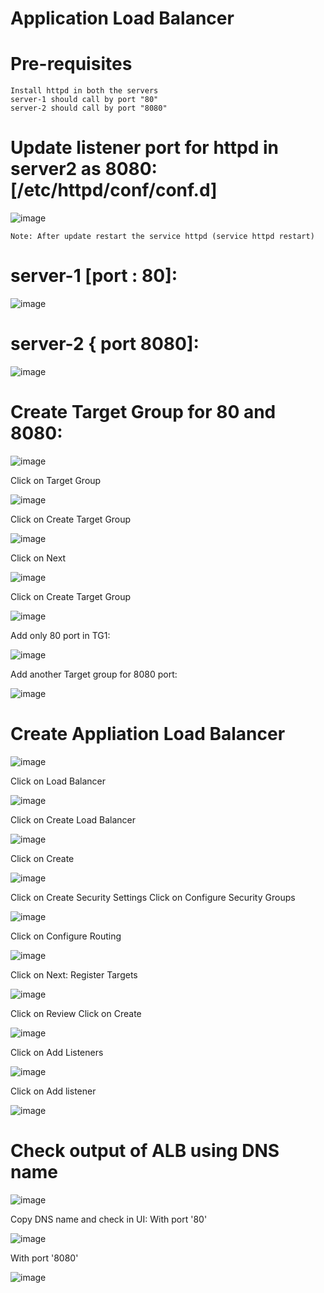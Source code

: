 # Application Load Balancer

# Pre-requisites
    Install httpd in both the servers
    server-1 should call by port "80"
    server-2 should call by port "8080"
    
 # Update listener port for httpd in server2 as 8080:[/etc/httpd/conf/conf.d]
  
  ![image](https://user-images.githubusercontent.com/54719289/108253867-48703d80-7180-11eb-8ae5-caaa1c968804.png)

    Note: After update restart the service httpd (service httpd restart)
  
   
# server-1 [port : 80]:

  ![image](https://user-images.githubusercontent.com/54719289/108255195-f203fe80-7181-11eb-902c-985c0c4fca0c.png)

# server-2 { port 8080]:

  ![image](https://user-images.githubusercontent.com/54719289/108255151-e284b580-7181-11eb-9306-18f9ec393529.png)

# Create Target Group for 80 and 8080:

  ![image](https://user-images.githubusercontent.com/58024415/107869102-8afbf680-6eb0-11eb-9c59-c849d4e40c45.png)
  
  Click on Target Group
  
  ![image](https://user-images.githubusercontent.com/58024415/107869114-a961f200-6eb0-11eb-95d1-bd88b62f87ac.png)

  Click on Create Target Group
  
  ![image](https://user-images.githubusercontent.com/58024415/107869198-563c6f00-6eb1-11eb-8420-422ef9b18c98.png)

  Click on Next
  
  ![image](https://user-images.githubusercontent.com/54719289/108256259-507dac80-7183-11eb-9266-4c0cc518e18b.png)

  
  Click on Create Target Group
  
  ![image](https://user-images.githubusercontent.com/54719289/108256374-77d47980-7183-11eb-9b84-667f85ea7af9.png)
  
  Add only 80 port in TG1:
  
  ![image](https://user-images.githubusercontent.com/54719289/108256794-eaddf000-7183-11eb-9af0-fe94f3c7bd94.png)

  Add another Target group for 8080 port:
  
  ![image](https://user-images.githubusercontent.com/54719289/108257081-50ca7780-7184-11eb-822a-20e44f425167.png)

    

# Create Appliation Load Balancer  

![image](https://user-images.githubusercontent.com/58024415/107868427-4cfbd400-6eaa-11eb-9162-41b415535291.png)
  
  Click on Load Balancer
  
  ![image](https://user-images.githubusercontent.com/58024415/107868455-82082680-6eaa-11eb-9985-1b5cce1b875f.png)

  Click on Create Load Balancer

  ![image](https://user-images.githubusercontent.com/58024415/107869277-5db04800-6eb2-11eb-9458-6160fa5b201c.png)

  Click on Create
  
  ![image](https://user-images.githubusercontent.com/58024415/107869319-ec24c980-6eb2-11eb-8f1a-d04587a6c2a8.png)

  Click on Create Security Settings
  Click on Configure Security Groups
  
  ![image](https://user-images.githubusercontent.com/58024415/107869363-5473ab00-6eb3-11eb-8181-d1e28b092ae1.png)

  Click on Configure Routing
  
  ![image](https://user-images.githubusercontent.com/58024415/107869371-67867b00-6eb3-11eb-9b15-f43ba457e3b9.png)

  Click on Next: Register Targets
  
  ![image](https://user-images.githubusercontent.com/58024415/107869396-900e7500-6eb3-11eb-81c2-32349b648277.png)

  Click on Review
  Click on Create
  
  ![image](https://user-images.githubusercontent.com/58024415/107869452-32c6f380-6eb4-11eb-9fed-d60246887901.png)

  Click on Add Listeners
  
  ![image](https://user-images.githubusercontent.com/58024415/107869468-791c5280-6eb4-11eb-8784-ba703eef9656.png)

  Click on Add listener
  
  ![image](https://user-images.githubusercontent.com/58024415/107869486-9a7d3e80-6eb4-11eb-9476-36dcb84e98d9.png)
 
# Check output of ALB using DNS name  
  ![image](https://user-images.githubusercontent.com/58024415/107869494-c3053880-6eb4-11eb-8c20-5c212b94d2f1.png)
  
  Copy DNS name and check in UI:
  With port '80'
  
  ![image](https://user-images.githubusercontent.com/58024415/107869499-dfa17080-6eb4-11eb-9e1b-f744f3647b26.png)
  
  With port '8080'
  
  ![image](https://user-images.githubusercontent.com/58024415/107869501-e92ad880-6eb4-11eb-9d38-8d2654a3f6c8.png)

